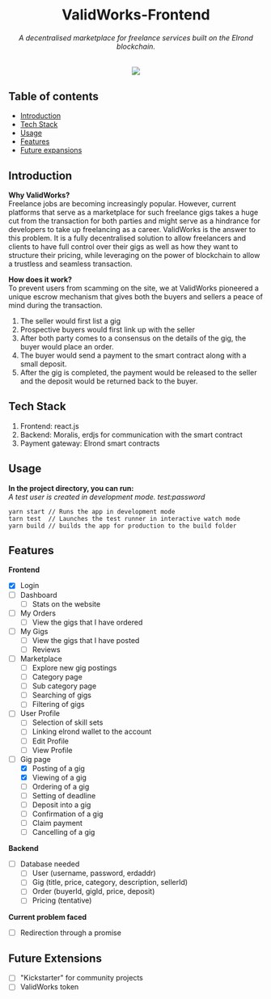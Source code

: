 <h1 align="center">ValidWorks-Frontend</h1>
<h6 align="center"><i>A decentralised marketplace for freelance services built on the Elrond blockchain.</i></h6>

<p align="center">
 <img src="https://img.shields.io/badge/last%20updated-May%202021-3d62d1">
</p>

## Table of contents

* [Introduction](#introduction)
* [Tech Stack](#tech-stack)
* [Usage](#usage)
* [Features](#features)
* [Future expansions](#future-expansions)

## Introduction
<b>Why ValidWorks?</b><br>
Freelance jobs are becoming increasingly popular. However, current platforms that serve as a marketplace for such freelance gigs takes a huge cut from the transaction for both parties and might serve as a hindrance for developers to take up freelancing as a career. ValidWorks is the answer to this problem. It is a fully decentralised solution to allow freelancers and clients to have full control over their gigs as well as how they want to structure their pricing, while leveraging on the power of blockchain to allow a trustless and seamless transaction.

<b>How does it work?</b><br>
To prevent users from scamming on the site, we at ValidWorks pioneered a unique escrow mechanism that gives both the buyers and sellers a peace of mind during the transaction.<br>
1. The seller would first list a gig
2. Prospective buyers would first link up with the seller
3. After both party comes to a consensus on the details of the gig, the buyer would place an order.
4. The buyer would send a payment to the smart contract along with a small deposit.
5. After the gig is completed, the payment would be released to the seller and the deposit would be returned back to the buyer.


## Tech Stack
1. Frontend: react.js
2. Backend: Moralis, erdjs for communication with the smart contract
3. Payment gateway: Elrond smart contracts

## Usage
<b>In the project directory, you can run:</b>
<br><i>A test user is created in development mode. test:password</i>
```commandline
yarn start // Runs the app in development mode
tarn test  // Launches the test runner in interactive watch mode
yarn build // builds the app for production to the build folder
```

## Features
<b>Frontend</b>
- [x] Login
- [ ] Dashboard
  - [ ] Stats on the website
- [ ] My Orders
  - [ ] View the gigs that I have ordered
- [ ] My Gigs
  - [ ] View the gigs that I have posted 
  - [ ] Reviews
- [ ] Marketplace
  - [ ] Explore new gig postings
  - [ ] Category page
  - [ ] Sub category page
  - [ ] Searching of gigs
  - [ ] Filtering of gigs
- [ ] User Profile
  - [ ] Selection of skill sets
  - [ ] Linking elrond wallet to the account
  - [ ] Edit Profile
  - [ ] View Profile
- [ ] Gig page
  - [X] Posting of a gig
  - [x] Viewing of a gig
  - [ ] Ordering of a gig
  - [ ] Setting of deadline
  - [ ] Deposit into a gig
  - [ ] Confirmation of a gig
  - [ ] Claim payment
  - [ ] Cancelling of a gig

<b>Backend</b>
- [ ] Database needed
  - [ ] User (username, password, erdaddr)
  - [ ] Gig (title, price, category, description, sellerId)
  - [ ] Order (buyerId, gigId, price, deposit)
  - [ ] Pricing (tentative)

<b>Current problem faced</b>
- [ ] Redirection through a promise


## Future Extensions
- [ ] "Kickstarter" for community projects
- [ ] ValidWorks token